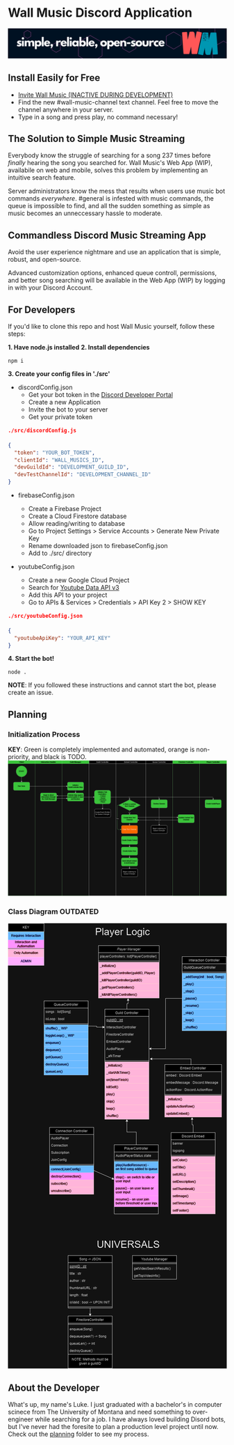 # Wall Music Discord Application

<img src='./img/wm_github_banner.png' alt='Banner'>

## Install Easily for Free

- [Invite Wall Music (INACTIVE DURING DEVELOPMENT)](/)
- Find the new #wall-music-channel text channel. Feel free to move the channel anywhere in your server.
- Type in a song and press play, no command necessary!

## The Solution to Simple Music Streaming

Everybody know the struggle of searching for a song 237 times before *finally* hearing the song you searched for. Wall Music's Web App (WIP), availabile on web and mobile, solves this problem by implementing an intuitive search feature.

Server administrators know the mess that results when users use music bot commands *everywhere*. #general is infested with music commands, the queue is impossible to find, and all the sudden something as simple as music becomes an unneccessary hassle to moderate.

## Commandless Discord Music Streaming App

Avoid the user experience nightmare and use an application that is simple, robust, and open-source.

Advanced customization options, enhanced queue controll, permissions, and better song searching will be available in the Web App (WIP) by logging in with your Discord Account.

## For Developers

If you'd like to clone this repo and host Wall Music yourself, follow these steps:

**1. Have node.js installed**
**2. Install dependencies**

``` console
npm i
```

**3. Create your config files in './src'**

- discordConfig.json
  - Get your bot token in the [Discord Developer Portal](https://discord.com/developers/applications/)
  - Create a new Application
  - Invite the bot to your server
  - Get your private token
  
``` json
./src/discordConfig.js

{
  "token": "YOUR_BOT_TOKEN",
  "clientId": "WALL_MUSICS_ID",
  "devGuildId": "DEVELOPMENT_GUILD_ID",
  "devTestChannelId": "DEVELOPMENT_CHANNEL_ID"
}
```

- firebaseConfig.json
  - Create a Firebase Project
  - Create a Cloud Firestore database
  - Allow reading/writing to database
  - Go to Project Settings > Service Accounts > Generate New Private Key
  - Rename downloaded json to firebaseConfig.json
  - Add to ./src/ directory

- youtubeConfig.json
  - Create a new Google Cloud Project
  - Search for [Youtube Data API v3](https://console.cloud.google.com/marketplace/product/google/youtube.googleapis.com?q=search&referrer=search)
  - Add this API to your project
  - Go to APIs & Services > Credentials > API Key 2 > SHOW KEY

``` json
./src/youtubeConfig.json

{
  "youtubeApiKey": "YOUR_API_KEY"
}
```

**4. Start the bot!**

``` console
node .
```

**NOTE**: If you followed these instructions and cannot start the bot, please create an issue.

## Planning

### Initialization Process

**KEY**: Green is completely implemented and automated, orange is non-priority, and black is TODO.
![Init](./planning/draw.io/Initialization_Swimlane.drawio.png)

### Class Diagram **OUTDATED**

![Class Diagram](./planning/draw.io/Class_Diagram.drawio.png)

## About the Developer


What's up, my name's Luke. I just graduated with a bachelor's in computer scinece from The University of Montana and need something to over-engineer while searching for a job. I have always loved building Disord bots, but I've never had the foresite to plan a production level project until now. Check out the [planning](./planning) folder to see my process.
